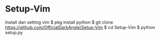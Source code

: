# Setup-Vim
Install dan setting vim
$ pkg install python
$ git clone https://github.com/OfficialDarkAngle/Setup-Vim
$ cd Setup-Vim
$ python setup.py
